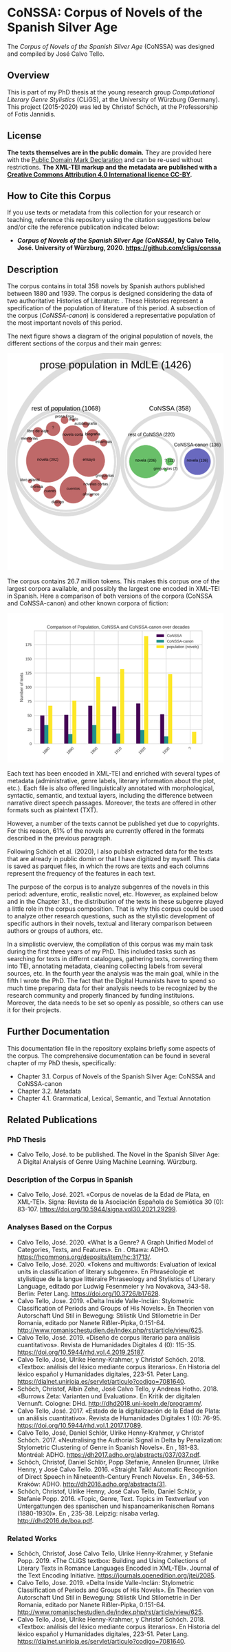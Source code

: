 # CoNSSA: Corpus of Novels of the Spanish Silver Age

The *Corpus of Novels of the Spanish Silver Age* (CoNSSA) was designed and compiled by José Calvo Tello.

## Overview
This is part of my PhD thesis at the young research group *Computational Literary Genre Stylistics* (CLiGS), at the University of Würzburg (Germany). This project (2015-2020) was led by Christof Schöch, at the Professorship of Fotis Jannidis.

## License 

**The texts themselves are in the public domain.** They are provided here with the <a href="https://creativecommons.org/publicdomain/mark/1.0/">Public Domain Mark Declaration</a> and can be re-used without restrictions. **The XML-TEI markup and the metadata are published with a <a href="https://creativecommons.org/licenses/by/4.0/">Creative Commons Attribution 4.0 International licence CC-BY</a>.**

## How to Cite this Corpus

If you use texts or metadata from this collection for your research or teaching, reference this repository using the citation suggestions below and/or cite the reference publication indicated below:

- **_Corpus of Novels of the Spanish Silver Age (CoNSSA)_, by Calvo Tello, José. University of Würzburg, 2020. <https://github.com/cligs/conssa>**

## Description

The corpus contains in total 358 novels by Spanish authors published between 1880 and 1939. The corpus is designed considering the data of two authoritative Histories of Literature: . These Histories represent a specification of the population of literature of this period. A subsection of the corpus (*CoNSSA-canon*) is considered a representative population of the most important novels of this period.

The next figure shows a diagram of the original population of novels, the different sections of the corpus and their main genres:

<img src="images/corpus-circles-viz.svg"/>

The corpus contains 26.7 million tokens. This makes this corpus one of the largest corpora available, and possibly the largest one encoded in XML-TEI in Spanish. Here a comparison of both versions of the corpora (CoNSSA and CoNSSA-canon) and other known corpora of fiction:

<img src="images/figure_018.png"/>


Each text has been encoded in XML-TEI and enriched with several types of metadata (administrative, genre labels, literary information about the plot, etc.). Each file is also offered linguistically annotated with morphological, syntactic, semantic, and textual layers, including the difference between narrative direct speech passages. Moreover, the texts are offered in other formats such as plaintext (TXT).

However, a number of the texts cannot be published  yet due to copyrights. For this reason, 61% of the novels are currently offered in the formats described in the previous paragraph.

Following Schöch et al. (2020), I also publish extracted data for the texts that are already in public domin or that I have digitized by myself. This data is saved as parquet files, in which the rows are texts and each columns represent the frequency of the features in each text.


The purpose of the corpus is to analyze subgenres of the novels in this period: adventure, erotic, realistic novel, etc. However, as explained below and in the Chapter 3.1., the distribution of the texts in these subgenre played a little role in the corpus composition. That is why this corpus could be used to analyze other research questions, such as the stylistic development of specific authors in their novels, textual and literary comparison between authors or groups of authors, etc.

In a simplistic overview, the compilation of this corpus was my main task during the first three years of my PhD. This included tasks such as searching for texts in differnt catalogues, gathering texts, converting them into TEI, annotating metadata, cleaning collecting labels from several sources, etc. In the fourth year the analysis was the main goal, while in the fifth I wrote the PhD. The fact that the Digital Humanists have to spend so much time preparing data for their analysis needs to be recognized by the research community and properly financed by funding instituions.  Moreover, the data needs to be set so openly as possible, so others can use it for their projects.



## Further Documentation

This documentation file in the repository explains briefly some aspects of the corpus. The comprehensive documentation can be found in several chapter of my PhD thesis, specifically:

- Chapter 3.1. Corpus of Novels of the Spanish Silver Age: CoNSSA and CoNSSA-canon
- Chapter 3.2. Metadata
- Chapter 4.1. Grammatical, Lexical, Semantic, and Textual Annotation


## Related Publications

### PhD Thesis 

- Calvo Tello, José. to be published. The Novel in the Spanish Silver Age: A Digital Analysis of Genre Using Machine Learning. Würzburg.


### Description of the Corpus in Spanish

- Calvo Tello, José. 2021. «Corpus de novelas de la Edad de Plata, en XML-TEI». Signa: Revista de la Asociación Española de Semiótica 30 (0): 83-107. https://doi.org/10.5944/signa.vol30.2021.29299.

### Analyses Based on the Corpus

- Calvo Tello, José. 2020. «What Is a Genre? A Graph Unified Model of Categories, Texts, and Features». En . Ottawa: ADHO. https://hcommons.org/deposits/item/hc:31713/.
- Calvo Tello, José. 2020. «Tokens and multiwords: Evaluation of lexical units in classification of literary subgenre». En Phraséologie et stylistique de la langue littéraire Phraseology and Stylistics of Literary Language, editado por Ludwig Fesenmeier y Iva Novakova, 343-58. Berlin: Peter Lang. https://doi.org/10.3726/b17628.
- Calvo Tello, Jose. 2019. «Delta Inside Valle-Inclán: Stylometric Classification of Periods and Groups of His Novels». En Theorien von Autorschaft Und Stil in Bewegung: Stilistik Und Stilometrie in Der Romania, editado por Nanete Rißler-Pipka, 0:151-64. http://www.romanischestudien.de/index.php/rst/article/view/625.
- Calvo Tello, José. 2019. «Diseño de corpus literario para análisis cuantitativos». Revista de Humanidades Digitales 4 (0): 115-35. https://doi.org/10.5944/rhd.vol.4.2019.25187.
- Calvo Tello, José, Ulrike Henny-Krahmer, y Christof Schöch. 2018. «Textbox: análisis del léxico mediante corpus literarios». En Historia del léxico español y Humanidades digitales, 223-51. Peter Lang. https://dialnet.unirioja.es/servlet/articulo?codigo=7081640.
- Schöch, Christof, Albin Zehe, José Calvo Tello, y Andreas Hotho. 2018. «Burrows Zeta: Varianten und Evaluation». En Kritik der digitalen Vernunft. Cologne: DHd. http://dhd2018.uni-koeln.de/programm/.
- Calvo Tello, José. 2017. «Estado de la digitalización de la Edad de Plata: un análisis cuantitativo». Revista de Humanidades Digitales 1 (0): 76-95. https://doi.org/10.5944/rhd.vol.1.2017.17089.
- Calvo Tello, José, Daniel Schlör, Ulrike Henny-Krahmer, y Christof Schöch. 2017. «Neutralising the Authorial Signal in Delta by Penalization: Stylometric Clustering of Genre in Spanish Novels». En , 181-83. Montréal: ADHO. https://dh2017.adho.org/abstracts/037/037.pdf.
- Schöch, Christof, Daniel Schlör, Popp Stefanie, Annelen Brunner, Ulrike Henny, y José Calvo Tello. 2016. «Straight Talk! Automatic Recognition of Direct Speech in Nineteenth-Century French Novels». En , 346-53. Kraków: ADHO. http://dh2016.adho.org/abstracts/31.
- Schöch, Christof, Ulrike Henny, José Calvo Tello, Daniel Schlör, y Stefanie Popp. 2016. «Topic, Genre, Text. Topics im Textverlauf von Untergattungen des spanischen und hispanoamerikanischen Romans (1880-1930)». En , 235-38. Leipzig: nisaba verlag. http://dhd2016.de/boa.pdf.


### Related Works

- Schöch, Christof, José Calvo Tello, Ulrike Henny-Krahmer, y Stefanie Popp. 2019. «The CLiGS textbox: Building and Using Collections of Literary Texts in Romance Languages Encoded in XML-TEI». Journal of the Text Encoding Initiative. https://journals.openedition.org/jtei/2085.
- Calvo Tello, Jose. 2019. «Delta Inside Valle-Inclán: Stylometric Classification of Periods and Groups of His Novels». En Theorien von Autorschaft Und Stil in Bewegung: Stilistik Und Stilometrie in Der Romania, editado por Nanete Rißler-Pipka, 0:151-64. http://www.romanischestudien.de/index.php/rst/article/view/625.
- Calvo Tello, José, Ulrike Henny-Krahmer, y Christof Schöch. 2018. «Textbox: análisis del léxico mediante corpus literarios». En Historia del léxico español y Humanidades digitales, 223-51. Peter Lang. https://dialnet.unirioja.es/servlet/articulo?codigo=7081640.


